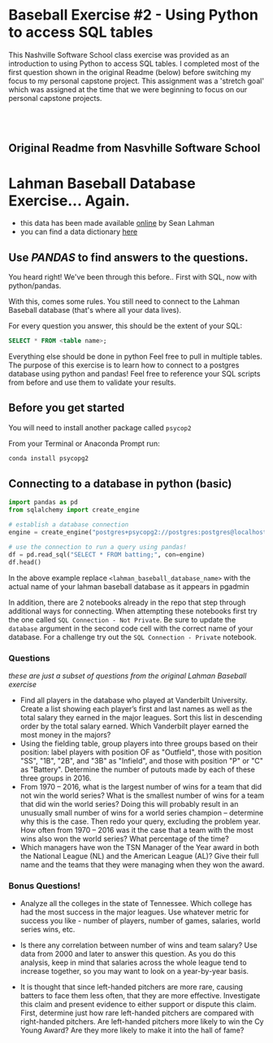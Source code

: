 
# Baseball Exercise #2 - Using Python to access SQL tables

This Nashville Software School class exercise was provided as an introduction to using Python to access SQL tables. I completed most of the first question shown in the original Readme (below) before switching my focus to my personal capstone project. This assignment was a 'stretch goal' which was assigned at the time that we were beginning to focus on our personal capstone projects.

<br>
<br>


## **Original Readme from Nasvhille Software School**

# Lahman Baseball Database Exercise... Again.
- this data has been made available [online](http://www.seanlahman.com/baseball-archive/statistics/) by Sean Lahman
- you can find a data dictionary [here](http://www.seanlahman.com/files/database/readme2016.txt)

## Use _PANDAS_ to find answers to the questions.
You heard right!
We've been through this before..
First with SQL, now with python/pandas.

With this, comes some rules.
You still need to connect to the Lahman Baseball database (that's where all your data lives).

For every question you answer, this should be the extent of your SQL:
```sql
SELECT * FROM <table name>;
```

Everything else should be done in python
Feel free to pull in multiple tables.
The purpose of this exercise is to learn how to connect to a postgres database using python and pandas! Feel free to reference your SQL scripts from before and use them to validate your results.

## Before you get started
You will need to install another package called `psycop2`

From your Terminal or Anaconda Prompt run:
```python
conda install psycopg2
```

## Connecting to a database in python (basic)

```python
import pandas as pd
from sqlalchemy import create_engine

# establish a database connection
engine = create_engine("postgres+psycopg2://postgres:postgres@localhost:5432/<lahman_baseball_database_name>")

# use the connection to run a query using pandas!
df = pd.read_sql("SELECT * FROM batting;", con=engine)
df.head()
```

In the above example replace `<lahman_baseball_database_name>` with the actual name of your lahman baseball database as it appears in pgadmin

In addition, there are 2 notebooks already in the repo that step through additional ways for connecting. When attempting these notebooks first try the one called `SQL Connection - Not Private`. Be sure to update the `database` argument in the second code cell with the correct name of your database. For a challenge try out the `SQL Connection - Private` notebook.

### Questions
_these are just a subset of questions from the original Lahman Baseball exercise_

* Find all players in the database who played at Vanderbilt University.
Create a list showing each player’s first and last names as well as the total salary they earned in the major leagues.
Sort this list in descending order by the total salary earned.
Which Vanderbilt player earned the most money in the majors?
* Using the fielding table, group players into three groups based on their position: label players with position OF as "Outfield", those with position "SS", "1B", "2B", and "3B" as "Infield", and those with position "P" or "C" as "Battery".
Determine the number of putouts made by each of these three groups in 2016.
* From 1970 – 2016, what is the largest number of wins for a team that did not win the world series?
What is the smallest number of wins for a team that did win the world series?
Doing this will probably result in an unusually small number of wins for a world series champion – determine why this is the case.
Then redo your query, excluding the problem year.
How often from 1970 – 2016 was it the case that a team with the most wins also won the world series?
What percentage of the time?
* Which managers have won the TSN Manager of the Year award in both the National League (NL) and the American League (AL)?
Give their full name and the teams that they were managing when they won the award.

### Bonus Questions!
* Analyze all the colleges in the state of Tennessee.
Which college has had the most success in the major leagues.
Use whatever metric for success you like - number of players, number of games, salaries, world series wins, etc.

* Is there any correlation between number of wins and team salary?
Use data from 2000 and later to answer this question.
As you do this analysis, keep in mind that salaries across the whole league tend to increase together, so you may want to look on a year-by-year basis.

* It is thought that since left-handed pitchers are more rare, causing batters to face them less often, that they are more effective.
Investigate this claim and present evidence to either support or dispute this claim.
First, determine just how rare left-handed pitchers are compared with right-handed pitchers.
Are left-handed pitchers more likely to win the Cy Young Award?
Are they more likely to make it into the hall of fame?
